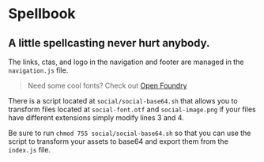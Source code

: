 # Spellbook

## A little spellcasting never hurt anybody.

The links, ctas, and logo in the navigation and footer are managed in the `navigation.js` file.

> Need some cool fonts? Check out [Open Foundry](https://open-foundry.com/fonts)

There is a script located at `social/social-base64.sh` that allows you to transform files located at `social-font.otf` and `social-image.png` if your files have different extensions simply modify lines 3 and 4.

Be sure to run `chmod 755 social/social-base64.sh` so that you can use the script to transform your assets to base64 and export them from the `index.js` file.

